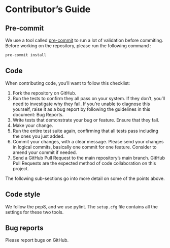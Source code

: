 # Contributor’s Guide

## Pre-commit

We use a tool called [pre-commit](https://pre-commit.com/) to run a lot of validation before commiting. Before working on the repository, please run the following command :

```bash
pre-commit install
```

## Code

When contributing code, you’ll want to follow this checklist:

1. Fork the repository on GitHub.
2. Run the tests to confirm they all pass on your system. If they don’t, you’ll need to investigate why they fail. If you’re unable to diagnose this yourself, raise it as a bug report by following the guidelines in this document: Bug Reports.
3. Write tests that demonstrate your bug or feature. Ensure that they fail.
4. Make your change.
5. Run the entire test suite again, confirming that all tests pass including the ones you just added.
6. Commit your changes, with a clear message. Please send your changes in logical commits, basically one commit for one feature. Consider to amend your commit if needed.
7. Send a GitHub Pull Request to the main repository’s main branch. GitHub Pull Requests are the expected method of code collaboration on this project.

The following sub-sections go into more detail on some of the points above.

## Code style

We follow the pep8, and we use pylint. The `setup.cfg` file contains all the settings for these two tools.

## Bug reports

Please report bugs on GitHub.
